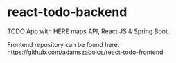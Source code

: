 # react-todo-backend
TODO App with HERE maps API, React JS & Spring Boot.

Frontend repository can be found here:
https://github.com/adamszabolcs/react-todo-frontend

